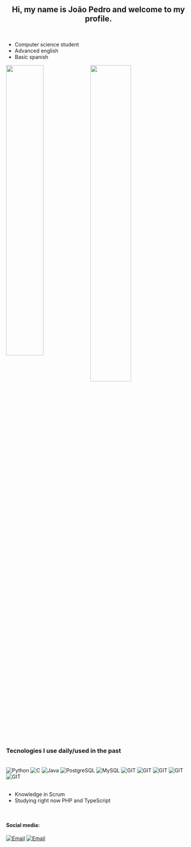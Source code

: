 <h2 align="center">  Hi, my name is João Pedro and welcome to my profile. </h2>
<br>

- Computer science student
- Advanced english
- Basic spanish

<img align="left" width="45%" src="https://camo.githubusercontent.com/b099b3ffdbbea58eaf85abb977bdf7d1deadd712f9e068edb1452c1134f805e8/68747470733a2f2f6769746875622d726561646d652d73746174732e76657263656c2e6170702f6170693f757365726e616d653d6a6f616f706564726f70657265732d7765622673686f775f69636f6e733d74727565267468656d653d6461726b" data-canonical-src="https://github-readme-stats.vercel.app/api?username=joaopedroperes-web&show_icons=true&theme=dark" style="max-width: 100%;">

<img width="47%" src="https://camo.githubusercontent.com/9432b460e3c1c72017b0489b5342ea0941b0b05ed22da4972f8986a74b15da15/68747470733a2f2f6769746875622d726561646d652d73746174732e76657263656c2e6170702f6170692f746f702d6c616e67732f3f757365726e616d653d6a6f616f706564726f70657265732d776562266c61796f75743d636f6d7061637426686964653d636d616b652c6a7570797465722532306e6f7465626f6f6b267468656d653d6461726b" data-canonical-src="https://github-readme-stats.vercel.app/api/top-langs/?username=joaopedroperes-web&layout=compact&hide=cmake,jupyter%20notebook&theme=dark" style="max-width: 100%;"><br>

### Tecnologies I use daily/used in the past


<div style="display: inline_block"><br>

 

 <img align="center" alt="Python" src="https://img.shields.io/badge/Python-14354C?style=for-the-badge&logo=python&logoColor=white"/>
<img align="center" alt="C" src="https://img.shields.io/badge/C-00599C?style=for-the-badge&logo=c&logoColor=white"/>
<img align="center" alt="Java" src="https://img.shields.io/badge/Java-ED8B00?style=for-the-badge&logo=openjdk&logoColor=white"/> <img align="center" alt="PostgreSQL" src="https://img.shields.io/badge/PostgreSQL-316192?style=for-the-badge&logo=postgresql&logoColor=white"/>
<img align="center" alt="MySQL" src="https://img.shields.io/badge/MySQL-00000F?style=for-the-badge&logo=mysql&logoColor=white"/>
<img align="center" alt="GIT" src="https://img.shields.io/badge/GIT-E44C30?style=for-the-badge&logo=git&logoColor=white"/>
<img align="center" alt="GIT" src="https://img.shields.io/badge/GIT-E44C30?style=for-the-badge&logo=git&logoColor=white"/>
<img align="center" alt="GIT" src="https://img.shields.io/badge/GIT-E44C30?style=for-the-badge&logo=git&logoColor=white"/>
<img align="center" alt="GIT" src="https://img.shields.io/badge/GIT-E44C30?style=for-the-badge&logo=git&logoColor=white"/>
<img align="center" alt="GIT" src="https://img.shields.io/badge/javascript-%23323330.svg?style=for-the-badge&logo=javascript&logoColor=%23F7DF1E"/>

</div><br>

- Knowledge in Scrum
- Studying right now PHP and TypeScript

<div style="display: inline_block"><br>

#### Social media:

[![Email](https://img.shields.io/badge/Gmail-D14836?style=for-the-badge&logo=gmail&logoColor=white)](siqueirajoaopedroperes@gmail.com)
[![Email](https://img.shields.io/badge/LinkedIn-0077B5?style=for-the-badge&logo=linkedin&logoColor=white)](https://www.linkedin.com/in/jo%C3%A3o-pedro-peres-programmer/)

</div>
